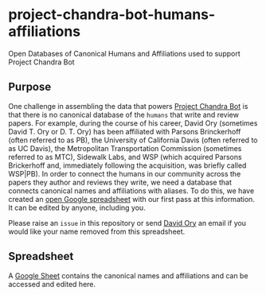 # project-chandra-bot-humans-affiliations
Open Databases of Canonical Humans and Affiliations used to support Project Chandra Bot

## Purpose
One challenge in assembling the data that powers [Project Chandra Bot](https://github.com/adb40/project-chandra-bot) is that there is no canonical database of the `humans` that write and review papers. For example, during the course of his career, David Ory (sometimes David T. Ory or D. T. Ory) has been affiliated with Parsons Brinckerhoff (often referred to as PB), the University of California Davis (often referred to as UC Davis), the Metropolitan Transportation Commission (sometimes referred to as MTC), Sidewalk Labs, and WSP (which acquired Parsons Brickerhoff and, immediately following the acquisition, was briefly called WSP|PB). In  order to connect the humans in our community across the papers they author and reviews they write, we need a database that connects canonical names and affiliations with aliases. To do this, we have created an [open Google spreadsheet](https://docs.google.com/spreadsheets/d/1vEsMP3v9HGSc_Ftfu_pgQRjSQu9GVhfjqRNFpK5u9FI/edit#gid=1579578095) with our first pass at this information. It can be edited by anyone, including you. 

Please raise an `issue` in this repository or send [David Ory](david.ory@gmail.com) an email if you would like your name removed from this spreadsheet.

## Spreadsheet
A [Google Sheet](https://docs.google.com/spreadsheets/d/1vEsMP3v9HGSc_Ftfu_pgQRjSQu9GVhfjqRNFpK5u9FI/edit#gid=1579578095) contains the canonical names and affiliations and can be accessed and edited here.
   
